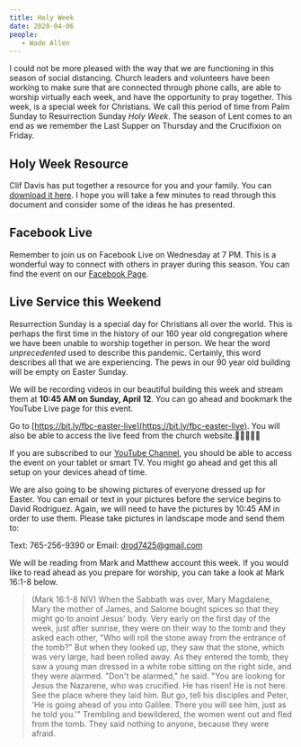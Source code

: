 ```yaml
---
title: Holy Week
date: 2020-04-06
people: 
   - Wade Allen
---
```


I could not be more pleased with the way that we are functioning in this season of social distancing. Church leaders and volunteers have been working to make sure that are connected through phone calls, are able to worship virtually each week, and have the opportunity to pray together. This week, is a special week for Christians. We call this period of time from Palm Sunday to Resurrection Sunday *Holy Week*. The season of Lent comes to an end as we remember the Last Supper on Thursday and the Crucifixion on Friday.

## Holy Week Resource

Clif Davis has put together a resource for you and your family. You can [download it here](https://fbcmuncie.org/forms/Holy_Week_Ideas_2020.pdf). I hope you will take a few minutes to read through this document and consider some of the ideas he has presented.

## Facebook Live

Remember to join us on Facebook Live on Wednesday at 7 PM. This is a wonderful way to connect with others in prayer during this season. You can find the event on our [Facebook Page](https://www.facebook.com/firstbaptistmuncie).

## Live Service this Weekend

Resurrection Sunday is a special day for Christians all over the world. This is perhaps the first time in the history of our 160 year old congregation where we have been unable to worship together in person. We hear the word *unprecedented* used to describe this pandemic. Certainly, this word describes all that we are experiencing. The pews in our 90 year old building will be empty on Easter Sunday.

We will be recording videos in our beautiful building this week and stream them at **10:45 AM on Sunday, April 12**. You can go ahead and bookmark the YouTube Live page for this event.

Go to [https://bit.ly/fbc-easter-live](https://bit.ly/fbc-easter-live). You will also be able to access the live feed from the church website.

If you are subscribed to our [YouTube Channel](https://youtube.com/c/fbcmuncieorg), you should be able to access the event on your tablet or smart TV. You might go ahead and get this all setup on your devices ahead of time.

We are also going to be showing pictures of everyone dressed up for Easter. You can email or text in your pictures before the service begins to David Rodriguez. Again, we will need to have the pictures by 10:45 AM in order to use them. Please take pictures in landscape mode and send them to:

Text: 765-256-9390 or Email: drod7425@gmail.com 

We will be reading from Mark and Matthew account this week. If you would like to read ahead as you prepare for worship, you can take a look at Mark 16:1-8 below.

>(Mark 16:1-8 NIV) When the Sabbath was over, Mary Magdalene, Mary the mother of James, and Salome bought spices so that they might go to anoint Jesus' body. Very early on the first day of the week, just after sunrise, they were on their way to the tomb and they asked each other, "Who will roll the stone away from the entrance of the tomb?" But when they looked up, they saw that the stone, which was very large, had been rolled away. As they entered the tomb, they saw a young man dressed in a white robe sitting on the right side, and they were alarmed. "Don't be alarmed," he said. "You are looking for Jesus the Nazarene, who was crucified. He has risen! He is not here. See the place where they laid him. But go, tell his disciples and Peter, 'He is going ahead of you into Galilee. There you will see him, just as he told you.'" Trembling and bewildered, the women went out and fled from the tomb. They said nothing to anyone, because they were afraid. 


